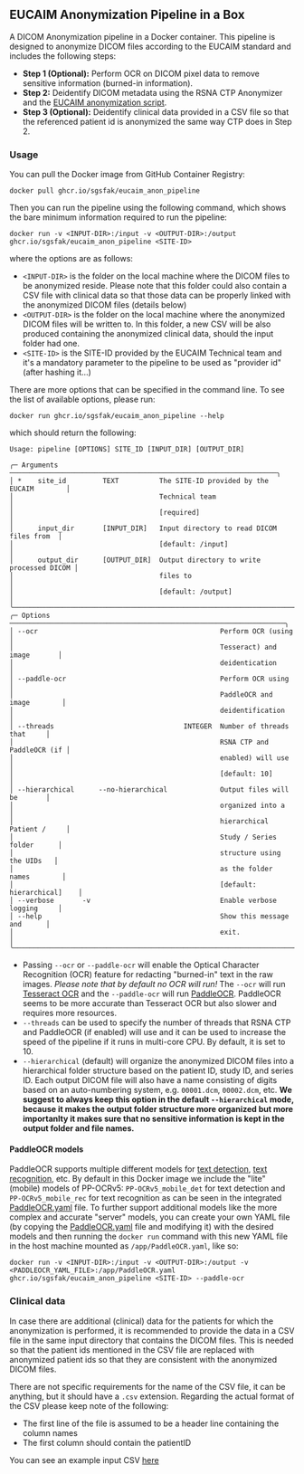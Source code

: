 ## EUCAIM Anonymization Pipeline in a Box

A DICOM Anonymization pipeline in a Docker container. This pipeline is designed to anonymize DICOM files according to the EUCAIM standard and includes the following steps:
- **Step 1 (Optional):** Perform OCR on DICOM pixel data to remove sensitive information (burned-in information).
- **Step 2:** Deidentify DICOM metadata using the RSNA CTP Anonymizer and the [EUCAIM anonymization script](ctp/anon.script).
- **Step 3 (Optional):** Deidentify clinical data provided in a CSV file so that the referenced patient id is anonymized the same way CTP does in Step 2.


### Usage

You can pull the Docker image from GitHub Container Registry:

```
docker pull ghcr.io/sgsfak/eucaim_anon_pipeline
```


Then you can run the pipeline using the following command, which shows the bare minimum information required to run the pipeline:

```
docker run -v <INPUT-DIR>:/input -v <OUTPUT-DIR>:/output ghcr.io/sgsfak/eucaim_anon_pipeline <SITE-ID>
```

where the options are as follows:

* `<INPUT-DIR>` is the folder on the local machine where the DICOM files to be anonymized reside. Please note that this folder could also contain a CSV file with clinical data so that those data can be properly linked with the anonymized DICOM files (details below)
* `<OUTPUT-DIR>` is the folder on the local machine where the anonymized DICOM files will be written to. In this folder, a new CSV will be also produced containing the anonymized clinical data, should the input folder had one.
* `<SITE-ID>` is the SITE-ID provided by the EUCAIM Technical team and it's a mandatory parameter to the pipeline to be used as "provider id" (after hashing it...)

There are more options that can be specified in the command line. To see the list of available options, please run:

```
docker run ghcr.io/sgsfak/eucaim_anon_pipeline --help
```
which should return the following:

```
Usage: pipeline [OPTIONS] SITE_ID [INPUT_DIR] [OUTPUT_DIR]

╭─ Arguments ──────────────────────────────────────────────────────────────────╮
│ *    site_id         TEXT          The SITE-ID provided by the EUCAIM        │
│                                    Technical team                            │
│                                    [required]                                │
│      input_dir       [INPUT_DIR]   Input directory to read DICOM files from  │
│                                    [default: /input]                         │
│      output_dir      [OUTPUT_DIR]  Output directory to write processed DICOM │
│                                    files to                                  │
│                                    [default: /output]                        │
╰──────────────────────────────────────────────────────────────────────────────╯
╭─ Options ────────────────────────────────────────────────────────────────────╮
│ --ocr                                             Perform OCR (using         │
│                                                   Tesseract) and image       │
│                                                   deidentication             │
│ --paddle-ocr                                      Perform OCR using          │
│                                                   PaddleOCR and image        │
│                                                   deidentification           │
│ --threads                                INTEGER  Number of threads that     │
│                                                   RSNA CTP and PaddleOCR (if │
│                                                   enabled) will use          │
│                                                   [default: 10]              │
│ --hierarchical      --no-hierarchical             Output files will be       │
│                                                   organized into a           │
│                                                   hierarchical Patient /     │
│                                                   Study / Series folder      │
│                                                   structure using the UIDs   │
│                                                   as the folder names        │
│                                                   [default: hierarchical]    │
│ --verbose       -v                                Enable verbose logging     │
│ --help                                            Show this message and      │
│                                                   exit.                      │
╰──────────────────────────────────────────────────────────────────────────────╯
```

* Passing `--ocr` or `--paddle-ocr` will enable the Optical Character Recognition (OCR) feature for redacting "burned-in" text in the raw images. *Please note that by default no OCR will run!* The `--ocr` will run [Tesseract OCR](https://github.com/tesseract-ocr/tesseract) and the `--paddle-ocr` will run [PaddleOCR](https://github.com/PaddlePaddle/PaddleOCR). PaddleOCR seems to be more accurate than Tesseract OCR but also slower and requires more resources.
* `--threads` can be used to specify the number of threads that RSNA CTP and PaddleOCR (if enabled) will use and it can be used to increase the speed of the pipeline if it runs in multi-core CPU. By default, it is set to 10.
* `--hierarchical` (default) will organize the anonymized DICOM files into a hierarchical folder structure based on the patient ID, study ID, and series ID. Each output DICOM file will also have a name consisting of digits based on an auto-numbering system, e.g. `00001.dcm`, `00002.dcm`, etc. **We suggest to always keep this option in the default `--hierarchical` mode, because it makes the output folder structure more organized but more importanlty it makes sure that no sensitive information is kept in the output folder and file names.**

#### PaddleOCR models
PaddleOCR supports multiple different models for [text detection](https://paddlepaddle.github.io/PaddleX/latest/en/module_usage/tutorials/ocr_modules/text_detection.html), [text recognition](https://paddlepaddle.github.io/PaddleX/latest/en/module_usage/tutorials/ocr_modules/text_recognition.html), etc. By default in this Docker image we include the "lite" (mobile) models of PP-OCRv5: `PP-OCRv5_mobile_det` for text detection and `PP-OCRv5_mobile_rec` for text recognition as can be seen in the integrated [PaddleOCR.yaml](PaddleOCR.yaml) file. To further support additional models like the more complex and accurate "server" models, you can create your own YAML file (by copying the [PaddleOCR.yaml](PaddleOCR.yaml) file and modifying it) with the desired models and then running the `docker run` command with this new YAML file in the host machine mounted as `/app/PaddleOCR.yaml`, like so:

```
docker run -v <INPUT-DIR>:/input -v <OUTPUT-DIR>:/output -v <PADDLEOCR_YAML_FILE>:/app/PaddleOCR.yaml ghcr.io/sgsfak/eucaim_anon_pipeline <SITE-ID> --paddle-ocr
```

### Clinical data
In case there are additional (clinical) data for the patients for which the anonymization is performed, it is recommended to provide the data in a CSV file in the same input directory that contains the DICOM files. This is needed so that the patient ids mentioned in the CSV file are replaced with anonymized patient ids so that they are consistent with the anonymized DICOM files.

There are not specific requirements for the name of the CSV file, it can be anything, but it should have a `.csv` extension. Regarding the actual format of the CSV please keep note of the following:
* The first line of the file is assumed to be a header line containing the column names
* The first column should contain the patientID

You can see an example input CSV [here](example_clinical.csv)
